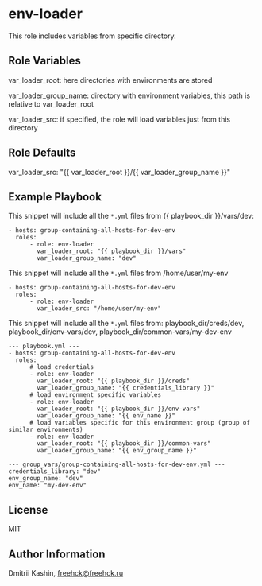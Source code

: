 env-loader
=========

This role includes variables from specific directory.

Role Variables
--------------

var_loader_root: here directories with environments are stored

var_loader_group_name: directory with environment variables, this path is relative to var_loader_root

var_loader_src: if specified, the role will load variables just from this directory

Role Defaults
-------------

var_loader_src: "{{ var_loader_root }}/{{ var_loader_group_name }}"

Example Playbook
----------------

This snippet will include all the `*.yml` files from {{ playbook_dir }}/vars/dev:

	- hosts: group-containing-all-hosts-for-dev-env
	  roles:
		  - role: env-loader
		    var_loader_root: "{{ playbook_dir }}/vars"
			var_loader_group_name: "dev"

This snippet will include all the `*.yml` files from /home/user/my-env

	- hosts: group-containing-all-hosts-for-dev-env
	  roles:
		  - role: env-loader
		    var_loader_src: "/home/user/my-env"

This snippet will include all the `*.yml` files from: playbook_dir/creds/dev, playbook_dir/env-vars/dev, playbook_dir/common-vars/my-dev-env

	--- playbook.yml ---
	- hosts: group-containing-all-hosts-for-dev-env
	  roles:
		  # load credentials
		  - role: env-loader
			var_loader_root: "{{ playbook_dir }}/creds"
			var_loader_group_name: "{{ credentials_library }}"
		  # load environment specific variables
		  - role: env-loader
			var_loader_root: "{{ playbook_dir }}/env-vars"
			var_loader_group_name: "{{ env_name }}"
		  # load variables specific for this environment group (group of similar environments)
		  - role: env-loader
			var_loader_root: "{{ playbook_dir }}/common-vars"
			var_loader_group_name: "{{ env_group_name }}"
	
	--- group_vars/group-containing-all-hosts-for-dev-env.yml ---
	credentials_library: "dev"
	env_group_name: "dev"
	env_name: "my-dev-env"


License
-------

MIT

Author Information
------------------

Dmitrii Kashin, <freehck@freehck.ru>
